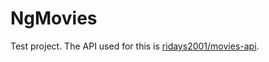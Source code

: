 # NgMovies

Test project. The API used for this is [ridays2001/movies-api](https://github.com/ridays2001/movies-api).
